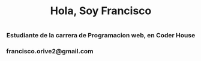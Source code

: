 <h1 align="center">Hola, Soy Francisco<h1> 
<h3 align="center">Estudiante de la carrera de Programacion web, en Coder House<h3>

<p align="left">francisco.orive2@gmail.com<p>